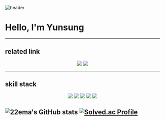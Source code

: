 ![header](https://capsule-render.vercel.app/api?type=Waving&color=auto&height=300&section=header&text=22ema's%20github&fontSize=90)

# Hello, I'm Yunsung
---
## related link
<p align="center">
 <a href="https://development-ima.tistory.com/" target="_blank"><img src="https://img.shields.io/badge/-Devblog-green"/></a>
 <a href="https://www.acmicpc.net/user/22ema" target="_blank"><img src="https://img.shields.io/badge/-Baekjun-yellow"/></a>
</p>

---
## skill stack
<p align="center">
 <img src="https://img.shields.io/badge/Python-blue?style=flat-square&logo=Python&logoColor=white"/>
 <img src="https://img.shields.io/badge/Pytorch-red?style=flat-square&logo=Pytorch&logoColor=white"/>
 <img src="https://img.shields.io/badge/C++-yellow?style=flat-square&logo=cplusplus&logoColor=white"/>
 <img src="https://img.shields.io/badge/Keras-green?style=flat-square&logo=keras&logoColor=white"/>
 <img src="https://img.shields.io/badge/OpenCV-E34F26?style=flat-square&logo=opencv&logoColor=white"/>
</p>

![22ema's GitHub stats](https://github-readme-stats.vercel.app/api?username=22ema&show_icons=true&theme=radical)
[![Solved.ac Profile](http://mazassumnida.wtf/api/generate_badge?boj=22ema)](https://solved.ac/22ema)
---
